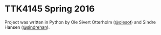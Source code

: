 # TTK4145 Spring 2016
Project was written in Python by Ole Sivert Otterholm ([@olesot](https://github.com/olesot)) and Sindre Hansen ([@sindrehan](https://github.com/sindrehan)). 
